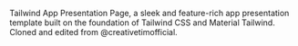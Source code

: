  Tailwind App Presentation Page, a sleek and feature-rich app presentation template built on the foundation of Tailwind CSS and Material Tailwind.
 Cloned and edited from @creativetimofficial.
